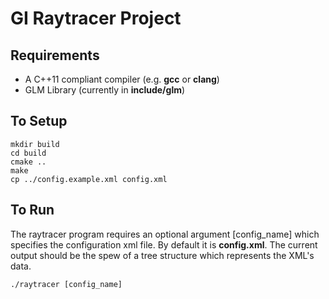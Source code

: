 # GI Raytracer Project

## Requirements
 * A C++11 compliant compiler (e.g. **gcc** or **clang**)
 * GLM Library (currently in **include/glm**)
    
## To Setup
    mkdir build
    cd build
    cmake ..
    make
    cp ../config.example.xml config.xml
    
## To Run
The raytracer program requires an optional argument [config_name] which specifies the configuration xml file. By default it is **config.xml**. The current output should be the spew of a tree structure which represents the XML's data.

    ./raytracer [config_name]
